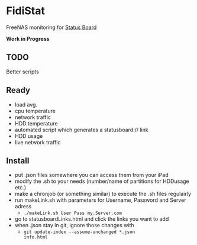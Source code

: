 FidiStat
========

FreeNAS monitoring for [Status Board](http://www.panic.com/statusboard/)

**Work in Progress**

TODO
----
Better scripts

Ready
-----
* load avg.
* cpu temperature
* network traffic
* HDD temperature
* automated script which generates a statusboard:// link
* HDD usage
* live network traffic

Install
------
* put .json files somewhere you can access them from your iPad
* modify the .sh to your needs (number/name of partitions for HDDusage etc.)
* make a chronjob (or something similar) to execute the .sh files regulairly
* run makeLink.sh with parameters for Username, Password and Server adress
    * <code>./makeLink.sh User Pass my.Server.com</code> 
* go to statusboardLinks.html and click the links you want to add
* when .json stay in git, ignore those changes with
    * <code>git update-index --assume-unchanged *.json info.html</code>
